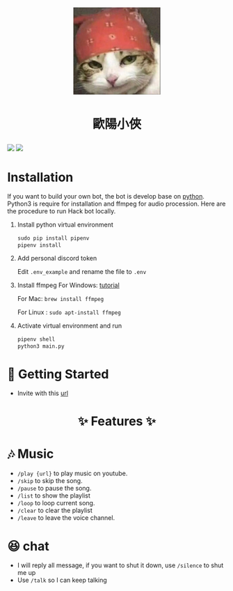 

# <p align="center"><img src="https://github.com/OuYangMinOa/Xiao-Xia/blob/main/icon.png" width = '200' height="200" ></img> </p>

# <p align="center">歐陽小俠</p>
![](https://img.shields.io/github/pipenv/locked/dependency-version/ncuphysics/hack_bot/py-cord)
![](https://img.shields.io/bower/l/mi)

# Installation

If you want to build your own bot, the bot is develop base on [python](https://www.python.org). Python3 is require for installation and ffmpeg for audio procession. Here are the procedure to run Hack bot locally.

1. Install python virtual environment
    ```shell
    sudo pip install pipenv
    pipenv install
    ```
2. Add personal discord token 

	Edit  `.env_example` and rename the file to `.env`
    
3. Install ffmpeg
	For Windows: [tutorial](https://blog.gregzaal.com/how-to-install-ffmpeg-on-windows/)

	For Mac: `brew install ffmpeg`

    For Linux : `sudo apt-install ffmpeg`

3. Activate virtual environment and run
    ```shell
    pipenv shell
    python3 main.py
    ```

# :rocket: Getting Started

* Invite with this <a href="https://discord.com/api/oauth2/authorize?client_id=851419786465771520&permissions=8&scope=bot%20applications.commands">url</a>  

# <p align="center"> :sparkles: Features :sparkles: </p>

# :notes: Music

* `/play {url}` to play music on youtube.
* `/skip` to skip the song.
* `/pause` to pause the song.
* `/list` to show the playlist
* `/loop` to loop current song.
* `/clear`  to clear the playlist
* `/leave` to leave the voice channel.

# :laughing: chat
* I will reply all message, if you want to shut it down, use `/silence` to shut me up
* Use `/talk` so I can keep talking